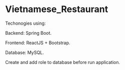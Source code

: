 # Vietnamese_Restaurant

Techonogies using:

Backend: Spring Boot.

Frontend: ReactJS + Bootstrap.

Database: MySQL.

Create and add role to database before run application.
